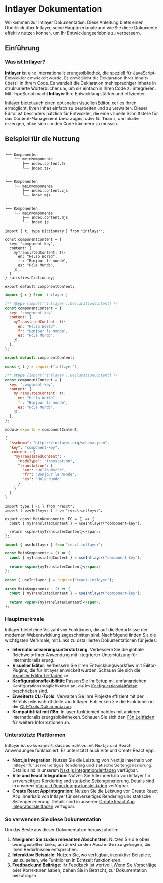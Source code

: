 # Intlayer Dokumentation

Willkommen zur Intlayer Dokumentation. Diese Anleitung bietet einen Überblick über Intlayer, seine Hauptmerkmale und wie Sie diese Dokumente effektiv nutzen können, um Ihr Entwicklungserlebnis zu verbessern.

## Einführung

### Was ist Intlayer?

**Intlayer** ist eine Internationalisierungsbibliothek, die speziell für JavaScript-Entwickler entwickelt wurde. Es ermöglicht die Deklaration Ihres Inhalts überall in Ihrem Code. Es wandelt die Deklaration mehrsprachiger Inhalte in strukturierte Wörterbücher um, um sie einfach in Ihren Code zu integrieren. Mit TypeScript macht **Intlayer** Ihre Entwicklung stärker und effizienter.

Intlayer bietet auch einen optionalen visuellen Editor, der es Ihnen ermöglicht, Ihren Inhalt einfach zu bearbeiten und zu verwalten. Dieser Editor ist besonders nützlich für Entwickler, die eine visuelle Schnittstelle für das Content-Management bevorzugen, oder für Teams, die Inhalte erzeugen, ohne sich um den Code kümmern zu müssen.

## Beispiel für die Nutzung

```bash codeFormat="typescript"
.
└── Komponenten
    └── meinKomponente
        ├── index.content.ts
        └── index.tsx
```

```bash codeFormat="commonjs"
.
└── Komponenten
    └── meinKomponente
        ├── index.content.cjs
        └── index.mjs
```

```bash codeFormat="esm"
.
└── Komponenten
    └── meinKomponente
        ├── index.content.mjs
        └── index.js
```

```tsx fileName="src/components/meinKomponente/meinKomponente.content.ts" contentDeclarationFormat="typescript"
import { t, type Dictionary } from "intlayer";

const componentContent = {
  key: "component-key",
  content: {
    myTranslatedContent: t({
      en: "Hello World",
      fr: "Bonjour le monde",
      es: "Hola Mundo",
    }),
  },
} satisfies Dictionary;

export default componentContent;
```

```javascript fileName="src/components/meinKomponente/meinKomponente.content.mjs" contentDeclarationFormat="esm"
import { t } from "intlayer";

/** @type {import('intlayer').DeclarationContent} */
const componentContent = {
  key: "component-key",
  content: {
    myTranslatedContent: t({
      en: "Hello World",
      fr: "Bonjour le monde",
      es: "Hola Mundo",
    }),
  },
};

export default componentContent;
```

```javascript fileName="src/components/meinKomponente/meinKomponente.content.cjs" contentDeclarationFormat="commonjs"
const { t } = require("intlayer");

/** @type {import('intlayer').DeclarationContent} */
const componentContent = {
  key: "component-key",
  content: {
    myTranslatedContent: t({
      en: "Hello World",
      fr: "Bonjour le monde",
      es: "Hola Mundo",
    }),
  },
};

module.exports = componentContent;
```

```json fileName="src/components/meinKomponente/meinKomponente.content.json" contentDeclarationFormat="json"
{
  "$schema": "https://intlayer.org/schema.json",
  "key": "component-key",
  "content": {
    "myTranslatedContent": {
      "nodeType": "translation",
      "translation": {
        "en": "Hello World",
        "fr": "Bonjour le monde",
        "es": "Hola Mundo"
      }
    }
  }
}
```

```tsx fileName="src/components/meinKomponente/MeinKomponente.tsx" codeFormat="typescript"
import type { FC } from "react";
import { useIntlayer } from "react-intlayer";

export const MeinKomponente: FC = () => {
  const { myTranslatedContent } = useIntlayer("component-key");

  return <span>{myTranslatedContent}</span>;
};
```

```jsx fileName="src/components/meinKomponente/MeinKomponente.mjx" codeFormat="esm"
import { useIntlayer } from "react-intlayer";

const MeinKomponente = () => {
  const { myTranslatedContent } = useIntlayer("component-key");

  return <span>{myTranslatedContent}</span>;
};
```

```jsx fileName="src/components/meinKomponente/MeinKomponente.csx" codeFormat="commonjs"
const { useIntlayer } = require("react-intlayer");

const MeinKomponente = () => {
  const { myTranslatedContent } = useIntlayer("component-key");

  return <span>{myTranslatedContent}</span>;
};
```

### Hauptmerkmale

Intlayer bietet eine Vielzahl von Funktionen, die auf die Bedürfnisse der modernen Webentwicklung zugeschnitten sind. Nachfolgend finden Sie die wichtigsten Merkmale, mit Links zu detaillierten Dokumentationen für jedes:

- **Internationalisierungsunterstützung**: Verbessern Sie die globale Reichweite Ihrer Anwendung mit integrierter Unterstützung für Internationalisierung.
- **Visueller Editor**: Verbessern Sie Ihren Entwicklungsworkflow mit Editor-Plugins, die für Intlayer entwickelt wurden. Schauen Sie sich die [Visueller Editor Leitfaden](https://github.com/aymericzip/intlayer/blob/main/docs/de/intlayer_editor.md) an.
- **Konfigurationsflexibilität**: Passen Sie Ihr Setup mit umfangreichen Konfigurationsmöglichkeiten an, die im [Konfigurationsleitfaden](https://github.com/aymericzip/intlayer/blob/main/docs/de/configuration.md) beschrieben sind.
- **Erweiterte CLI-Tools**: Verwalten Sie Ihre Projekte effizient mit der Befehlszeilenschnittstelle von Intlayer. Entdecken Sie die Funktionen in der [CLI-Tools Dokumentation](https://github.com/aymericzip/intlayer/blob/main/docs/de/intlayer_cli.md).
- **Kompatibilität mit i18n**: Intlayer funktioniert nahtlos mit anderen Internationalisierungsbibliotheken. Schauen Sie sich den [i18n Leitfaden](https://github.com/aymericzip/intlayer/blob/main/docs/de/intlayer_with_i18next.md) für weitere Informationen an.

### Unterstützte Plattformen

Intlayer ist so konzipiert, dass es nahtlos mit Next.js und React-Anwendungen funktioniert. Es unterstützt auch Vite und Create React App.

- **Next.js Integration**: Nutzen Sie die Leistung von Next.js innerhalb von Intlayer für serverseitiges Rendering und statische Seitengenerierung. Details sind in unserem [Next.js Integrationsleitfaden](https://github.com/aymericzip/intlayer/blob/main/docs/de/intlayer_with_nextjs_15.md) verfügbar.
- **Vite und React Integration**: Nutzen Sie Vite innerhalb von Intlayer für serverseitiges Rendering und statische Seitengenerierung. Details sind in unserem [Vite und React Integrationsleitfaden](https://github.com/aymericzip/intlayer/blob/main/docs/de/intlayer_with_vite+react.md) verfügbar.
- **Create React App Integration**: Nutzen Sie die Leistung von Create React App innerhalb von Intlayer für serverseitiges Rendering und statische Seitengenerierung. Details sind in unserem [Create React App Integrationsleitfaden](https://github.com/aymericzip/intlayer/blob/main/docs/de/intlayer_with_create_react_app.md) verfügbar.

### So verwenden Sie diese Dokumentation

Um das Beste aus dieser Dokumentation herauszuholen:

1. **Navigieren Sie zu den relevanten Abschnitten**: Nutzen Sie die oben bereitgestellten Links, um direkt zu den Abschnitten zu gelangen, die Ihren Bedürfnissen entsprechen.
2. **Interaktive Beispiele**: Nutzen Sie, wo verfügbar, interaktive Beispiele, um zu sehen, wie Funktionen in Echtzeit funktionieren.
3. **Feedback und Beiträge**: Ihr Feedback ist wertvoll. Wenn Sie Vorschläge oder Korrekturen haben, ziehen Sie in Betracht, zur Dokumentation beizutragen.
